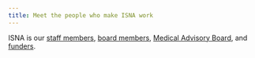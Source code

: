 ```yaml
---
title: Meet the people who make ISNA work
---
```


<span class="caps">ISNA</span> is our [staff members][1], [board members][2], [Medical Advisory Board][3], and [funders][4].

 [1]: taxonomy/page/or/5
 [2]: taxonomy/page/or/4
 [3]: /about/medicalboard
 [4]: taxonomy/page/or/6